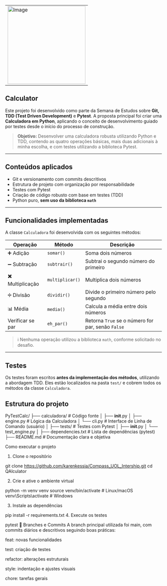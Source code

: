 

<table>
  <tr>
    <td><img src="https://sdmntprwestcentralus.oaiusercontent.com/files/00000000-9200-61fb-a49d-90d587f04d1e/raw?se=2025-05-16T04%3A09%3A23Z&sp=r&sv=2024-08-04&sr=b&scid=00000000-0000-0000-0000-000000000000&skoid=e9d2f8b1-028a-4cff-8eb1-d0e66fbefcca&sktid=a48cca56-e6da-484e-a814-9c849652bcb3&skt=2025-05-15T21%3A20%3A31Z&ske=2025-05-16T21%3A20%3A31Z&sks=b&skv=2024-08-04&sig=xmQhOWrop8Ap7u6T%2BmyNpef%2B459SUE4/9GQUO/8Ye0A%3D" alt="Image" width="250" height="auto"></td>
</table>

##  Calculator

Este projeto foi desenvolvido como parte da Semana de Estudos sobre **Git, TDD (Test Driven Development)** e **Pytest**. A proposta principal foi criar uma **Calculadora em Python**, aplicando o conceito de desenvolvimento guiado por testes desde o início do processo de construção.


>  **Objetivo:** Desenvolver uma calculadora robusta utilizando Python e TDD, contendo as quatro operações básicas, mais duas adicionais à minha escolha, e com testes utilizando a biblioteca Pytest.

---

##  Conteúdos aplicados
-  Git e versionamento com commits descritivos
-  Estrutura de projeto com organização por responsabilidade
-  Testes com Pytest
-  Criação de código robusto com base em testes (TDD)
-  Python puro, **sem uso da biblioteca `math`**

---

##  Funcionalidades implementadas

A classe `Calculadora` foi desenvolvida com os seguintes métodos:

| Operação              | Método         | Descrição                                       |
|-----------------------|----------------|-------------------------------------------------|
| ➕ Adição             | `somar()`      | Soma dois números                              |
| ➖ Subtração          | `subtrair()`   | Subtrai o segundo número do primeiro           |
| ✖️ Multiplicação     | `multiplicar()`| Multiplica dois números                         |
| ➗ Divisão            | `dividir()`     | Divide o primeiro número pelo segundo           |
| 📊 Média              | `media()`       | Calcula a média entre dois números              |
|  Verificar se par  | `eh_par()`      | Retorna `True` se o número for par, senão `False`|

> ℹ️ Nenhuma operação utilizou a biblioteca `math`, conforme solicitado no desafio.

---

##  Testes 

Os testes foram escritos **antes da implementação dos métodos**, utilizando a abordagem TDD. Eles estão localizados na pasta `test/` e cobrem todos os métodos da classe `Calculadora`.

## Estrutura do projeto

PyTestCalc/
├── calculadora/         # Código fonte
│   ├── __init__.py
│   ├── engine.py        # Lógica da Calculadora
│   └── cli.py           # Interface de Linha de Comando (usuário)
│
├── tests/               # Testes com Pytest
│   ├── __init__.py
│   └── test_engine.py
│
├── dependencies.txt     # Lista de dependências (pytest)
├── README.md            # Documentação clara e objetiva


Como executar o projeto
1. Clone o repositório


git clone https://github.com/karenkessia/Compass_UOL_Intership.git
cd QAlculator

2. Crie e ative o ambiente virtual

python -m venv venv
source venv/bin/activate  # Linux/macOS
venv\Scripts\activate     # Windows

3. Instale as dependências

pip install -r requirements.txt
4. Execute os testes

pytest
🚀 Branches e Commits
A branch principal utilizada foi main, com commits diários e descritivos seguindo boas práticas:

feat: novas funcionalidades

test: criação de testes

refactor: alterações estruturais

style: indentação e ajustes visuais

chore: tarefas gerais
